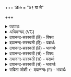 +++
title = "४९ या ते"

+++
<details><summary>पदपाठः</summary>

या। ते॒। रु॒द्र॒। शि॒वा। त॒नूः। शि॒वा। वि॒श्वाहा॑। भे॒ष॒जी। शि॒वा। रु॒तस्य॑। भे॒ष॒जी। तया॑। नः॒। मृ॒ड। जी॒वसे॑। ४९।
</details>

<details><summary>अधिमन्त्रम् (VC)</summary>

- रुद्रा देवताः
- परमेष्ठी प्रजापतिर्वा देवा ऋषयः
- आर्ष्युष्णिक्
- गान्धारः
</details>

<details><summary>दयानन्द-सरस्वती (हि) - विषयः</summary>

फिर वही विषय अगले मन्त्र में कहा है ॥
</details>

<details><summary>दयानन्द-सरस्वती (हि) - पदार्थः</summary>

पदार्थान्वयभाषाः -  हे (रुद्र) राजा के वैद्य तू (या) जो (ते) तेरी (शिवा) कल्याण करनेवाली (तनूः) देह वा विस्तारयुक्त नीति (शिवा) देखने में प्रिय (भेषजी) ओषधियों के तुल्य रोगनाशक और (रुतस्य) रोगी को (शिवा) सुखदायी (भेषजी) पीड़ा हरनेवाली है (तया) उससे (जीवसे) जीने के लिये (विश्वाहा) सब दिन (नः) हम को (मृड) सुख कर ॥४९ ॥
</details>

<details><summary>दयानन्द-सरस्वती (हि) - भावार्थः</summary>

भावार्थभाषाः -  राजा के वैद्य आदि विद्वानों को चाहिये कि धर्म की नीति, ओषधि के दान, हस्तक्रिया की कुशलता और शस्त्रों से छेदन-भेदन करके रोगों से बचा के सब सेना और प्रजाओं को प्रसन्न करें ॥४९ ॥
</details>

<details><summary>दयानन्द-सरस्वती (सं) - विषयः</summary>

पुनस्तमेव विषयमाह ॥
</details>

<details><summary>दयानन्द-सरस्वती (सं) - पदार्थः</summary>

पदार्थान्वयभाषाः -  हे रुद्र ! त्वं या ते शिवा तनूः शिवा भेषजी रुतस्य शिवा भेषज्यस्ति तया जीवसे विश्वाहा नो मृड ॥४९ ॥
</details>

<details><summary>दयानन्द-सरस्वती (सं) - भावार्थः</summary>

भावार्थभाषाः -  राजवैद्यादिविद्वद्भिर्धर्मनीत्यौषधिदानेन हस्तक्रियाकौशलेन शस्त्रैश्छित्त्वा भित्त्वा च रोगेभ्यो निवार्य्य सर्वाः सेनाः प्रजाश्च रञ्चनीयाः ॥४९ ॥
</details>

<details><summary>सविता जोशी ← दयानन्दः (म) - भावार्थः</summary>

भावार्थभाषाः -  राजाचे वैद्य वगैरे विद्वानांनी धर्मनीतीचे पालन, औषधांचे दान, शस्त्रक्रिया करून प्रजेला व सेनेला रोगापासून वाचवावे व पुष्ट बनवून प्रसन्न ठेवावे.
</details>